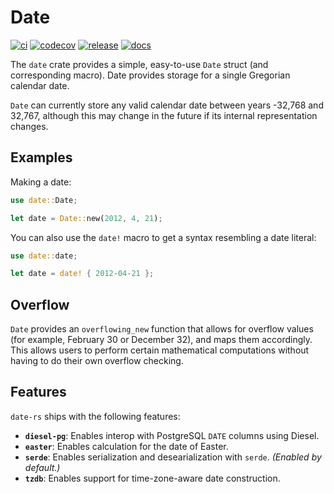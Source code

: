 # Date

[![ci](https://github.com/lukesneeringer/date-rs/actions/workflows/ci.yaml/badge.svg)](https://github.com/lukesneeringer/date-rs/actions/workflows/ci.yaml)
[![codecov](https://codecov.io/gh/lukesneeringer/date-rs/branch/main/graph/badge.svg?token=oH2z7PFp06)](https://codecov.io/gh/lukesneeringer/date-rs)
[![release](https://img.shields.io/crates/v/date-rs.svg)](https://crates.io/crates/date-rs)
[![docs](https://img.shields.io/badge/docs-release-blue)](https://docs.rs/date-rs/latest/date/)

The `date` crate provides a simple, easy-to-use `Date` struct (and corresponding macro). Date
provides storage for a single Gregorian calendar date.

`Date` can currently store any valid calendar date between years -32,768 and 32,767, although this
may change in the future if its internal representation changes.

## Examples

Making a date:

```rs
use date::Date;

let date = Date::new(2012, 4, 21);
```

You can also use the `date!` macro to get a syntax resembling a date literal:

```rs
use date::date;

let date = date! { 2012-04-21 };
```

## Overflow

`Date` provides an `overflowing_new` function that allows for overflow values (for example,
February 30 or December 32), and maps them accordingly. This allows users to perform certain
mathematical computations without having to do their own overflow checking.

## Features

`date-rs` ships with the following features:

- **`diesel-pg`**: Enables interop with PostgreSQL `DATE` columns using Diesel.
- **`easter`**: Enables calculation for the date of Easter.
- **`serde`**: Enables serialization and desearialization with `serde`. _(Enabled by default.)_
- **`tzdb`**: Enables support for time-zone-aware date construction.
